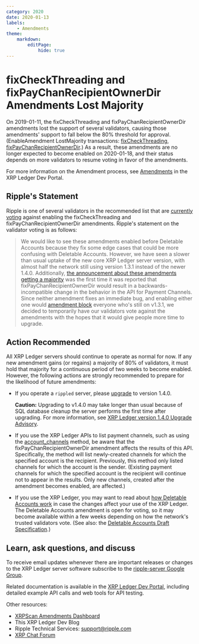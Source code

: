 ```yaml
---
category: 2020
date: 2020-01-13
labels:
    - Amendments
theme:
    markdown:
        editPage:
            hide: true
---
```

# fixCheckThreading and fixPayChanRecipientOwnerDir Amendments Lost Majority

On 2019-01-11, the fixCheckThreading and fixPayChanRecipientOwnerDir amendments lost the support of several validators, causing those amendments' support to fall below the 80% threshold for approval. (EnableAmendment LostMajority transactions: [fixCheckThreading](https://xrpcharts.ripple.com/#/transactions/3D10E846B1DA4BA07FA79BA1C13F802DD587F842F3810D997224C3693B120F51), [fixPayChanRecipientOwnerDir](https://xrpcharts.ripple.com/#/transactions/C848F96FDB815623753F27E8B5C83F4E38CFC8F50B28307142A6DFAC946EF070).) As a result, these amendments are no longer expected to become enabled on 2020-01-18, and their status depends on more validators to resume voting in favor of the amendments.

For more information on the Amendment process, see [Amendments](https://xrpl.org/amendments.html) in the XRP Ledger Dev Portal.


## Ripple's Statement

Ripple is one of several validators in the recommended list that are [currently voting](https://xrpscan.com/amendment/621A0B264970359869E3C0363A899909AAB7A887C8B73519E4ECF952D33258A8) against enabling the fixCheckThreading and fixPayChanRecipientOwnerDir amendments. Ripple's statement on the validator voting is as follows:

> We would like to see these amendments enabled before Deletable Accounts because they fix some edge cases that could be more confusing with Deletable Accounts. However, we have seen a slower than usual uptake of the new core XRP Ledger server version, with almost half the network still using version 1.3.1 instead of the newer 1.4.0. Additionally, [the announcement about these amendments getting a majority](https://xrpl.org/blog/2020/fixcheckthreading-fixpaychanrecipientownerdir-expected.html) was the first time it was reported that fixPayChanRecipientOwnerDir would result in a backwards-incompatible change in the behavior in the API for Payment Channels. Since neither amendment fixes an immediate bug, and enabling either one would [amendment block](https://xrpl.org/amendments.html#amendment-blocked) everyone who's still on v1.3.1, we decided to temporarily have our validators vote against the amendments with the hopes that it would give people more time to upgrade.

## Action Recommended

All XRP Ledger servers should continue to operate as normal for now. If any new amendment gains (or regains) a majority of 80% of validators, it must hold that majority for a continuous period of two weeks to become enabled. However, the following actions are strongly recommended to prepare for the likelihood of future amendments:

- If you operate a `rippled` server, please [upgrade](https://xrpl.org/install-rippled.html) to version 1.4.0.

    **Caution:** Upgrading to v1.4.0 may take longer than usual because of SQL database cleanup the server performs the first time after upgrading. For more information, see [XRP Ledger version 1.4.0 Upgrade Advisory](https://xrpl.org/blog/2020/rippled-1.4.0-upgrade-advisory.html).

- If you use the XRP Ledger APIs to list payment channels, such as using the [account_channels](https://xrpl.org/account_channels.html) method, be aware that the fixPayChanRecipientOwnerDir amendment affects the results of this API. Specifically, the method will list newly-created channels for which the specified account is the recipient. Previously, this method only listed channels for which the account is the sender. (Existing payment channels for which the specified account is the recipient will continue not to appear in the results. Only new channels, created after the amendment becomes enabled, are affected.)

- If you use the XRP Ledger, you may want to read about [how Deletable Accounts work](https://xrpl.org/accounts.html#deletion-of-accounts) in case the changes affect your use of the XRP Ledger. The Deletable Accounts amendment is open for voting, so it may become available within a few weeks depending on how the network's trusted validators vote. (See also: the [Deletable Accounts Draft Specification](https://github.com/xrp-community/standards-drafts/issues/8).)

## Learn, ask questions, and discuss

To receive email updates whenever there are important releases or changes to the XRP Ledger server software subscribe to the [ripple-server Google Group](https://groups.google.com/forum/#!forum/ripple-server).

Related documentation is available in the [XRP Ledger Dev Portal](https://xrpl.org/), including detailed example API calls and web tools for API testing.

Other resources:

* [XRPScan Amendments Dashboard](https://xrpscan.com/amendments)
* This XRP Ledger Dev Blog
* Ripple Technical Services: <support@ripple.com>
* [XRP Chat Forum](http://www.xrpchat.com/)
